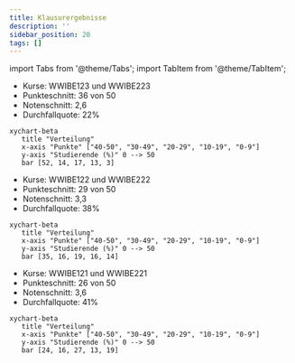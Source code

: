```yaml
---
title: Klausurergebnisse
description: ''
sidebar_position: 20
tags: []
---
```


import Tabs from '@theme/Tabs'; import TabItem from '@theme/TabItem';

<Tabs>
  <TabItem value="wwibe23" label="Klausur Q3 2024" default>

- Kurse: WWIBE123 und WWIBE223
- Punkteschnitt: 36 von 50
- Notenschnitt: 2,6
- Durchfallquote: 22%

```mermaid
xychart-beta
   title "Verteilung"
   x-axis "Punkte" ["40-50", "30-49", "20-29", "10-19", "0-9"]
   y-axis "Studierende (%)" 0 --> 50
   bar [52, 14, 17, 13, 3]
```

  </TabItem>
  <TabItem value="wwibe22" label="Klausur Q2 2023">

- Kurse: WWIBE122 und WWIBE222
- Punkteschnitt: 29 von 50
- Notenschnitt: 3,3
- Durchfallquote: 38%

```mermaid
xychart-beta
   title "Verteilung"
   x-axis "Punkte" ["40-50", "30-49", "20-29", "10-19", "0-9"]
   y-axis "Studierende (%)" 0 --> 50
   bar [35, 16, 19, 16, 14]
```

  </TabItem>
  <TabItem value="wwibe21" label="Klausur Q3 2022">

- Kurse: WWIBE121 und WWIBE221
- Punkteschnitt: 26 von 50
- Notenschnitt: 3,6
- Durchfallquote: 41%

```mermaid
xychart-beta
   title "Verteilung"
   x-axis "Punkte" ["40-50", "30-49", "20-29", "10-19", "0-9"]
   y-axis "Studierende (%)" 0 --> 50
   bar [24, 16, 27, 13, 19]
```

  </TabItem>
</Tabs>
